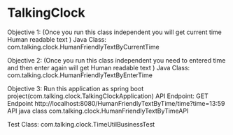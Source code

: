 # TalkingClock

Objective 1: (Once you run this class independent you will get current time Human readable text  )
  Java Class:  com.talking.clock.HumanFriendlyTextByCurrentTime

Objective 2: (Once you run this class independent you need to entered time and then enter again will get Human readable text  )
Java Class:  com.talking.clock.HumanFriendlyTextByEnterTime

Objective 3: Run this application as spring boot project(com.talking.clock.TalkingClockApplication)
API Endpoint:
GET Endpoint http://localhost:8080/HumanFriendlyTextByTime/time?time=13:59
API java class com.talking.clock.HumanFriendlyTextByTimeAPI

Test Class:
com.talking.clock.TimeUtilBusinessTest